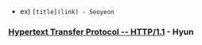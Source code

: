 - ex) `[title](link) - Seoyeon`

### [Hypertext Transfer Protocol -- HTTP/1.1](https://www.rfc-editor.org/rfc/rfc2616) - Hyun


